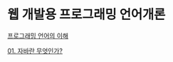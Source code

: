 # 웹 개발용 프로그래밍 언어개론

[프로그래밍 언어의 이해](https://www.notion.so/4fdf3d305f4d420592714160c7bafaaf)

[01. 자바란 무엇인가?](https://www.notion.so/01-8f9c14ef0a514e5db0646b0858affd69)